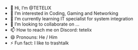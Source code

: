- 👋 Hi, I’m @TETELIX
- 👀 I’m interested in Coding, Gaming and Networking
- 🌱 I’m currently learning IT specialist for system integration
- 💞️ I’m looking to collaborate on ...
- 📫 How to reach me on Discord: tetelix
- 😄 Pronouns: He / Him
- ⚡ Fun fact: I like to trashtalk 

<!---
TETELIX/TETELIX is a ✨ special ✨ repository because its `README.md` (this file) appears on your GitHub profile.
You can click the Preview link to take a look at your changes.
--->
